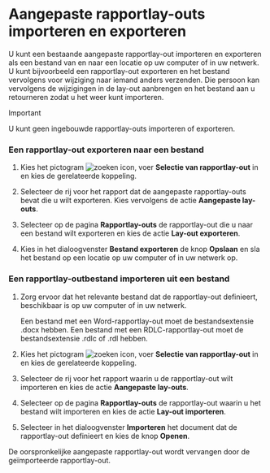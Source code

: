 # Aangepaste rapportlay-outs importeren en exporteren

U kunt een bestaande aangepaste rapportlay-out importeren en exporteren als een bestand van en naar een locatie op uw computer of in uw netwerk. U kunt bijvoorbeeld een rapportlay-out exporteren en het bestand vervolgens voor wijziging naar iemand anders verzenden. Die persoon kan vervolgens de wijzigingen in de lay-out aanbrengen en het bestand aan u retourneren zodat u het weer kunt importeren.  

> [!IMPORTANT]  
> U kunt geen ingebouwde rapportlay-outs importeren of exporteren.  

### Een rapportlay-out exporteren naar een bestand

1. Kies het pictogram ![zoeken icon](/assets/images/zoeken.png "zoeken icon"), voer **Selectie van rapportlay-out** in en kies de gerelateerde koppeling.  

2. Selecteer de rij voor het rapport dat de aangepaste rapportlay-outs bevat die u wilt exporteren. Kies vervolgens de actie **Aangepaste lay-outs**.  

3. Selecteer op de pagina **Rapportlay-outs** de rapportlay-out die u naar een bestand wilt exporteren en kies de actie **Lay-out exporteren**.  

4. Kies in het dialoogvenster **Bestand exporteren** de knop **Opslaan** en sla het bestand op een locatie op uw computer of in uw netwerk op.  

### Een rapportlay-outbestand importeren uit een bestand  

1. Zorg ervoor dat het relevante bestand dat de rapportlay-out definieert, beschikbaar is op uw computer of in uw netwerk.  

     Een bestand met een Word-rapportlay-out moet de bestandsextensie .docx hebben. Een bestand met een RDLC-rapportlay-out moet de bestandsextensie .rdlc of .rdl hebben.  

2. Kies het pictogram ![zoeken icon](/assets/images/zoeken.png "zoeken icon"), voer **Selectie van rapportlay-out** in en kies de gerelateerde koppeling.  

3. Selecteer de rij voor het rapport waarin u de rapportlay-out wilt importeren en kies de actie **Aangepaste lay-outs**.  

4. Selecteer op de pagina **Rapportlay-outs** de rapportlay-out waarin u het bestand wilt importeren en kies de actie **Lay-out importeren**.  

5. Selecteer in het dialoogvenster **Importeren** het document dat de rapportlay-out definieert en kies de knop **Openen**.  

 De oorspronkelijke aangepaste rapportlay-out wordt vervangen door de geïmporteerde rapportlay-out.  
